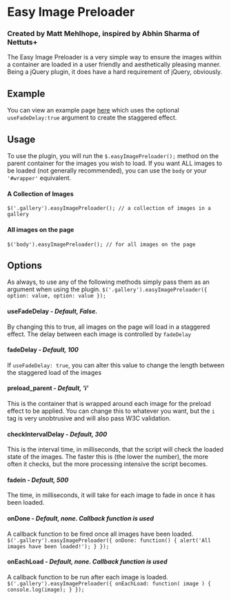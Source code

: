 # Easy Image Preloader
### Created by Matt Mehlhope, inspired by Abhin Sharma of Nettuts+

The Easy Image Preloader is a very simple way to ensure the images within a container are loaded in a user friendly and aesthetically pleasing manner. Being a jQuery plugin, it does have a hard requirement of jQuery, obviously.

## Example
You can view an example page [here](http://mmehlhope.github.com/EasyImagePreloader/) which uses the optional `useFadeDelay:true` argument to create the staggered effect.

## Usage
To use the plugin, you will run the `$.easyImagePreloader();` method on the parent container for the images you wish to load. If you want ALL images to be loaded (not generally recommended), you can use the `body` or your `'#wrapper'` equivalent.

#### A Collection of Images
`$('.gallery').easyImagePreloader(); // a collection of images in a gallery`
#### All images on the page
`$('body').easyImagePreloader(); // for all images on the page`

## Options
As always, to use any of the following methods simply pass them as an argument when using the plugin.
`$('.gallery').easyImagePreloader({
  option: value,
  option: value
});`

#### useFadeDelay - *Default, False.* 
By changing this to true, all images on the page will load in a staggered effect. The delay between each image is controlled by `fadeDelay`

#### fadeDelay - *Default, 100*
If `useFadeDelay: true`, you can alter this value to change the length between the staggered load of the images

#### preload_parent - *Default, 'i'*
This is the container that is wrapped around each image for the preload effect to be applied. You can change this to whatever you want, but the `i` tag is very unobtrusive and will also pass W3C validation.

#### checkIntervalDelay - *Default, 300*
This is the interval time, in milliseconds, that the script will check the loaded state of the images. The faster this is (the lower the number), the more often it checks, but the more processing intensive the script becomes.

#### fadein - *Default, 500*
The time, in milliseconds, it will take for each image to fade in once it has been loaded.

#### onDone - *Default, none. Callback function is used*
A callback function to be fired once all images have been loaded.
`$('.gallery').easyImagePreloader({
  onDone: function() { alert('All images have been loaded!'); }
});`

#### onEachLoad - *Default, none. Callback function is used*
A callback function to be run after each image is loaded.
`$('.gallery').easyImagePreloader({
  onEachLoad: function( image ) { console.log(image); }
});`